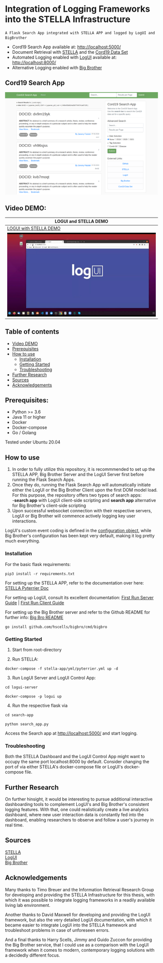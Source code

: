 # Integration of Logging Frameworks into the STELLA Infrastructure
```
A Flask Search App integrated with STELLA APP and logged by LogUI and BigBrother
```
* Cord19 Search App available at: [http://localhost:5000/](http://localhost:5000/)
* Document Retrieval with [STELLA](https://github.com/stella-project) and the [Cord19 Data Set](https://github.com/allenai/cord19)
* Automated Logging enabled with [LogUI](https://github.com/logui-framework) available at: [http://localhost:8000/](http://localhost:8000/)
* Alternative Logging enabled with [Big Brother](https://github.com/hscells/bigbro)  

## Cord19 Search App
![image info](./img/search_app.png)

## Video DEMO:

| LOGUI and STELLA DEMO |
| ----------- | 
|[LOGUI with STELLA DEMO](https://www.youtube.com/watch?v=D47EbID5j14 "")|
|[![Watch the video](./img/logui_videothumbnail.jpg)](https://www.youtube.com/watch?v=D47EbID5j14)|

## Table of contents
- [Video DEMO](#video-demo)
- [Prerequisites](#prerequisites)
- [How to use](#how-to-use)
  - [Installation](#installation)
  - [Getting Started](#getting-started)
  - [Troubleshooting](#troubleshooting)
- [Further Research](#further-research)
- [Sources](#sources)
- [Acknowledgements](#acknowledgements)



## Prerequisites:  
* Python >= 3.6
* Java 11 or higher
* Docker
* Docker-compose
* Go / Golang

Tested under Ubuntu 20.04

## How to use
1. In order to fully utilize this repository, it is recommmended to set up the STELLA APP, Big Brother Server and the LogUI Server first before running the Flask Search Apps.  
2. Once they do, running the Flask Search App will automatically initiate either the LogUI or the Big Brother Client upon the first DOM model load. For this purpose, the repository offers two types of search apps:  
    -**search app** with LogUI client-side scripting and **search app** alternative for Big Brother's client-side scripting
4. Upon successful websocket connection with their respective servers, LogUI or Big Brother will commence actively logging key user interactions.

LogUI's custom event coding is defined in the [configuration object](https://github.com/AH-Tran/STELLA_LogUI/blob/main/search-app/static/logui_config.js), while Big Brother's configuration has been kept very default, making it log pretty much everything.
### Installation

For the basic flask requirements:
```
pip3 install -r requirements.txt
```

For setting up the STELLA APP, refer to the documentation over here: [STELLA Pyterrier Doc](https://stella-project.org/stella-documentation/guides/pyterrier/)

For setting up LogUI, consult its excellent documentation:
[First Run Server Guide](https://github.com/logui-framework/server/wiki/First-Run-Guide) |
[First Run Client Guide](https://github.com/logui-framework/client/wiki/Quick-Start-Guide)


For setting up the Big Brother server and refer to the Github README for further info: [Big Bro README](https://github.com/hscells/bigbro)
```
go install github.com/hscells/bigbro/cmd/bigbro
```

### Getting Started
1. Start from root-directory

2. Run STELLA:
```
docker-compose -f stella-app/yml/pyterrier.yml up -d
```
3. Run LogUI Server and LogUI Control App:
```
cd logui-server
```
```
docker-compose -p logui up
```

4. Run the respective flask via
```
cd search-app
```
```
python search_app.py
```
Access the Search app at [http://localhost:5000/](http://localhost:5000/) and start logging.

### Troubleshooting
Both the STELLA Dashboard and the LogUI Control App might want to occupy the same port localhost:8000 by default. Consider changing the port of via either STELLA's docker-compose file or LogUI's docker-compose file.

## Further Research
On further hinsight, it would be interesting to pursue additional interactive dashboarding tools to complement LogUI's and Big Brother's consistent logging features. With that, one could realistically create a live analytics dashboard, where new user interaction data is constantly fed into the dashboard, enabling researchers to observe and follow a user's journey in real time.

## Sources
[STELLA](https://stella-project.org/)  
[LogUI](https://github.com/logui-framework)  
[Big Brother](https://github.com/hscells/bigbro)  

## Acknowledgements
Many thanks to Timo Breuer and the Information Retrieval Research Group for developing and providing the STELLA Infrastructure for this thesis, with which it was possible to integrate logging frameworks in a readily available living lab environment.

Another thanks to David Maxwell for developing and providing the LogUI framework, but also the very detailed LogUI documentation, with which it became easier to integrate LogUI into the STELLA framework and troubleshoot problems in case of unforeseen errors.

And a final thanks to Harry Scells, Jimmy and Guido Zuccon for providing the Big Brother service, that I could use as a comparison with the LogUI framework when it comes to modern, contemporary logging solutions with a decidedly different focus.
